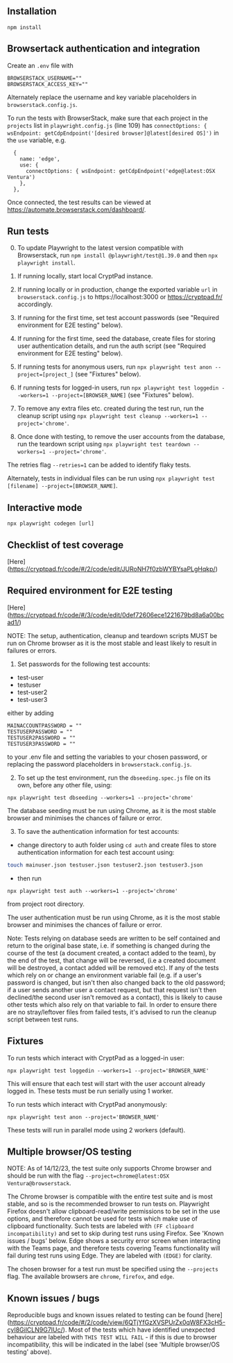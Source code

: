 ## Installation

`npm install`

## Browsertack authentication and integration

Create an `.env` file with

```env
BROWSERSTACK_USERNAME=""
BROWSERSTACK_ACCESS_KEY=""
```

Alternately replace the username and key variable placeholders in `browserstack.config.js`.

To run the tests with BrowserStack, make sure that each project in the `projects` list in `playwright.config.js` (line 109) has `connectOptions: { wsEndpoint: getCdpEndpoint('[desired browser]@latest[desired OS]')` in the `use` variable, e.g. 

```
  {
    name: 'edge',
    use: { 
      connectOptions: { wsEndpoint: getCdpEndpoint('edge@latest:OSX Ventura')
    },
  },

 ``` 

Once connected, the test results can be viewed at https://automate.browserstack.com/dashboard/.

## Run tests

0. To update Playwright to the latest version compatible with Browserstack, run `npm install @playwright/test@1.39.0` and then `npx playwright install`. 

1. If running locally, start local CryptPad instance.
2. If running locally or in production, change the exported variable `url` in `browserstack.config.js` to https://localhost:3000 or https://cryptpad.fr/ accordingly.
3. If running for the first time, set test account passwords (see "Required environment for E2E testing" below).
4. If running for the first time, seed the database, create files for storing user authentication details, and run the auth script (see "Required environment for E2E testing" below).
5. If running tests for anonymous users, run `npx playwright test anon --project=[project_]` (see "Fixtures" below).
6. If running tests for logged-in users, run `npx playwright test loggedin --workers=1 --project=[BROWSER_NAME]` (see "Fixtures" below).
7. To remove any extra files etc. created during the test run, run the cleanup script using `npx playwright test cleanup --workers=1 --project='chrome'`. 
8. Once done with testing, to remove the user accounts from the database, run the teardown script using `npx playwright test teardown --workers=1 --project='chrome'`.

The retries flag `--retries=1` can be added to identify flaky tests.

Alternately, tests in individual files can be run using `npx playwright test [filename] --project=[BROWSER_NAME]`.

## Interactive mode

`npx playwright codegen [url]`

## Checklist of test coverage 

[Here] (https://cryptpad.fr/code/#/2/code/edit/JURoNH7f0zbWYBYsaPLgHqkp/)

## Required environment for E2E testing 

[Here] (https://cryptpad.fr/code/#/3/code/edit/0def72606ece1221679bd8a6a00bcad1/)

NOTE: The setup, authentication, cleanup and teardown scripts MUST be run on Chrome browser as it is the most stable and least likely to result in failures or errors. 

1. Set passwords for the following test accounts:

* test-user
* testuser
* test-user2
* test-user3

either by adding 

```
MAINACCOUNTPASSWORD = ""
TESTUSERPASSWORD = ""
TESTUSER2PASSWORD = ""
TESTUSER3PASSWORD = ""
```

to your .env file and setting the variables to your chosen password, or replacing the password placeholders in `browserstack.config.js`.

2. To set up the test environment, run the `dbseeding.spec.js` file on its own, before any other file, using:

`npx playwright test dbseeding --workers=1 --project='chrome'`

The database seeding must be run using Chrome, as it is the most stable browser and minimises the chances of failure or error.

3. To save the authentication information for test accounts:

* change directory to auth folder using `cd auth` and create files to store authentication information for each test account using:

```bash
touch mainuser.json testuser.json testuser2.json testuser3.json
```

* then run 

`npx playwright test auth --workers=1 --project='chrome'`

from project root directory.

The user authentication must be run using Chrome, as it is the most stable browser and minimises the chances of failure or error.


Note: Tests relying on database seeds are written to be self contained and return to the original base state, i.e. if something is changed during the course of the test (a document created, a contact added to the team), by the end of the test, that change will be reversed, (i.e a created document will be destroyed, a contact added will be removed etc). If any of the tests which rely on or change an environment variable fail (e.g. if a user's password is changed, but isn't then also changed back to the old password; if a user sends another user a contact request, but that request isn't then declined/the second user isn't removed as a contact), this is likely to cause other tests which also rely on that variable to fail. In order to ensure there are no stray/leftover files from failed tests, it's advised to run the cleanup script between test runs.

## Fixtures

To run tests which interact with CryptPad as a logged-in user:

`npx playwright test loggedin --workers=1 --project='BROWSER_NAME'`

This will ensure that each test will start with the user account already logged in. These tests must be run serially using 1 worker.


To run tests which interact with CryptPad anonymously:

`npx playwright test anon --project='BROWSER_NAME'`

These tests will run in parallel mode using 2 workers (default).


## Multiple browser/OS testing

NOTE: As of 14/12/23, the test suite only supports Chrome browser and should be run with the flag `--project=chrome@latest:OSX Ventura@browserstack`.

The Chrome browser is compatible with the entire test suite and is most stable, and so is the recommended browser to run tests on. 
Playwright Firefox doesn't allow clipboard-read/write permissions to be set in the use options, and therefore cannot be used for tests which make use of clipboard functionality. Such tests are labeled with `(FF clipboard incompatibility)` and set to skip during test runs using Firefox. See 'Known issues / bugs' below.
Edge shows a security error screen when interacting with the Teams page, and therefore tests covering Teams functionality will fail during test runs using Edge. They are labeled with `(EDGE)` for clarity.

The chosen browser for a test run must be specified using the `--projects` flag. The available browsers are `chrome`, `firefox`, and `edge`.


## Known issues / bugs

Reproducible bugs and known issues related to testing can be found [here] (https://cryptpad.fr/code/#/2/code/view/6QTjYfGzXVSPUrZx0qW8FX3cH5-cyI8GilCLN9G7IUc/).
Most of the tests which have identified unexpected behaviour are labeled with `THIS TEST WILL FAIL` - if this is due to browser incompatibility, this will be indicated in the label (see 'Multiple browser/OS testing' above). 
